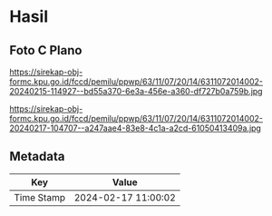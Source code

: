 # Hasil

## Foto C Plano

https://sirekap-obj-formc.kpu.go.id/fccd/pemilu/ppwp/63/11/07/20/14/6311072014002-20240215-114927--bd55a370-6e3a-456e-a360-df727b0a759b.jpg

https://sirekap-obj-formc.kpu.go.id/fccd/pemilu/ppwp/63/11/07/20/14/6311072014002-20240217-104707--a247aae4-83e8-4c1a-a2cd-61050413409a.jpg


## Metadata

| Key        | Value               |
| ---------- | ------------------- |
| Time Stamp | 2024-02-17 11:00:02 |



